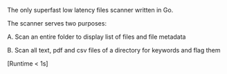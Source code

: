 

The only superfast low latency files scanner written in Go.

The scanner serves two purposes:

A. Scan an entire folder to display list of files and file metadata 

B. Scan all text, pdf and csv files of a directory for keywords and flag them 

[Runtime < 1s]